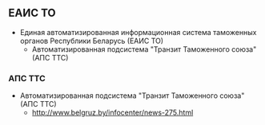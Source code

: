 ## ЕАИС ТО

* Единая автоматизированная информационная система таможенных органов Республики Беларусь (ЕАИС ТО)
  * Автоматизированная подсистема "Транзит Таможенного союза" (АПС ТТС)  

### АПС ТТС

* Автоматизированная подсистема "Транзит Таможенного союза" (АПС ТТС)
  * http://www.belgruz.by/infocenter/news-275.html
